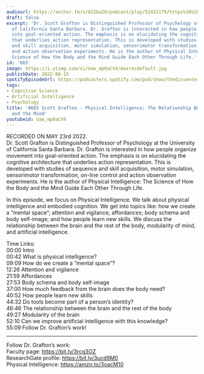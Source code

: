 ```yaml
---
audiourl: https://anchor.fm/s/822ba20/podcast/play/52431179/https%3A%2F%2Fd3ctxlq1ktw2nl.cloudfront.net%2Fstaging%2F2022-4-23%2Fd3765625-4129-66d6-5974-61a66ef0d555.m4a
draft: false
excerpt: 'Dr. Scott Grafton is Distinguished Professor of Psychology at the University
  of California Santa Barbara. Dr. Grafton is interested in how people organize movement
  into goal-oriented action. The emphasis is on elucidating the cognitive architecture
  that underlies action representation. This is developed with studies of sequence
  and skill acquisition, motor simulation, sensorimotor transformation, on-line control
  and action observation experiments. He is the author of Physical Intelligence: The
  Science of How the Body and the Mind Guide Each Other Through Life.'
id: '665'
image: https://i.ytimg.com/vi/Uae_mp0aCV4/maxresdefault.jpg
publishDate: 2022-08-15
spotifyEpisodeUrl: https://podcasters.spotify.com/pod/show/thedissenter/episodes/665-Scott-Grafton---Physical-Intelligence-The-Relationship-Between-the-Body-and-the-Mind-e1iuisb
tags:
- Cognitive Science
- Artificial Intelligence
- Psychology
title: '#665 Scott Grafton - Physical Intelligence; The Relationship Between the Body
  and the Mind'
youtubeid: Uae_mp0aCV4
---
```

<div class="timelinks">

RECORDED ON MAY 23rd 2022.  
Dr. Scott Grafton is Distinguished Professor of Psychology at the University of California Santa Barbara. Dr. Grafton is interested in how people organize movement into goal-oriented action. The emphasis is on elucidating the cognitive architecture that underlies action representation. This is developed with studies of sequence and skill acquisition, motor simulation, sensorimotor transformation, on-line control and action observation experiments. He is the author of Physical Intelligence: The Science of How the Body and the Mind Guide Each Other Through Life.

In this episode, we focus on Physical Intelligence. We talk about physical intelligence and embodied cognition. We get into topics like: how we create a “mental space”; attention and vigilance; affordances; body schema and body self-image; and how people learn new skills. We discuss the relationship between the brain and the rest of the body, modularity of mind, and artificial intelligence.

Time Links:  
<time>00:00</time> Intro  
<time>00:42</time> What is physical intelligence?  
<time>09:09</time> How do we create a “mental space”?  
<time>12:26</time> Attention and vigilance  
<time>21:59</time> Affordances  
<time>27:53</time> Body schema and body self-image  
<time>37:00</time> How much feedback from the brain does the body need?  
<time>40:52</time> How people learn new skills  
<time>44:32</time> Do tools become part of a person’s identity?  
<time>46:46</time> The relationship between the brain and the rest of the body  
<time>49:27</time> Modularity of the brain  
<time>52:10</time> Can we improve artificial intelligence with this knowledge?  
<time>55:09</time> Follow Dr. Grafton’s work!

---

Follow Dr. Grafton’s work:  
Faculty page: https://bit.ly/3rcg3OZ  
ResearchGate profile: https://bit.ly/3ucd9M0  
Physical Intelligence: https://amzn.to/3oacM10
</div>

